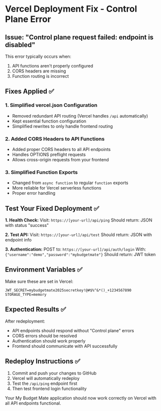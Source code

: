 # Vercel Deployment Fix - Control Plane Error

## Issue: "Control plane request failed: endpoint is disabled"

This error typically occurs when:
1. API functions aren't properly configured
2. CORS headers are missing
3. Function routing is incorrect

## Fixes Applied ✅

### 1. Simplified vercel.json Configuration
- Removed redundant API routing (Vercel handles `/api` automatically)
- Kept essential function configuration
- Simplified rewrites to only handle frontend routing

### 2. Added CORS Headers to API Functions
- Added proper CORS headers to all API endpoints
- Handles OPTIONS preflight requests
- Allows cross-origin requests from your frontend

### 3. Simplified Function Exports
- Changed from `async function` to regular `function` exports
- More reliable for Vercel serverless functions
- Proper error handling

## Test Your Fixed Deployment ✅

**1. Health Check:**
Visit: `https://[your-url]/api/ping`
Should return: JSON with status "success"

**2. Test API:**
Visit: `https://[your-url]/api/test`
Should return: JSON with endpoint info

**3. Authentication:**
POST to: `https://[your-url]/api/auth/login`
With: `{"username":"demo","password":"mybudgetmate"}`
Should return: JWT token

## Environment Variables ✅

Make sure these are set in Vercel:
```
JWT_SECRET=mybudgetmate2025secretkey!@#$%^&*()_+1234567890
STORAGE_TYPE=memory
```

## Expected Results ✅

After redeployment:
- API endpoints should respond without "Control plane" errors
- CORS errors should be resolved
- Authentication should work properly
- Frontend should communicate with API successfully

## Redeploy Instructions ✅

1. Commit and push your changes to GitHub
2. Vercel will automatically redeploy
3. Test the `/api/ping` endpoint first
4. Then test frontend login functionality

Your My Budget Mate application should now work correctly on Vercel with all API endpoints functional.